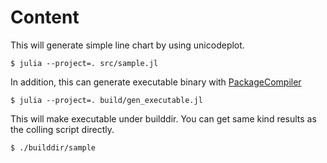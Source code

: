 # Content

This will generate simple line chart by using unicodeplot.
```
$ julia --project=. src/sample.jl
```

In addition, this can generate executable binary with [PackageCompiler](https://github.com/JuliaLang/PackageCompiler.jl)
```
$ julia --project=. build/gen_executable.jl
```

This will make executable under builddir. You can get same kind results as the colling script directly.
```
$ ./builddir/sample
```
